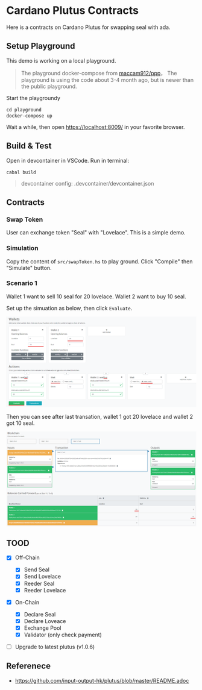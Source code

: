 # Cardano Plutus Contracts

Here is a contracts on Cardano Plutus for swapping seal with ada. 

## Setup Playground

This demo is working on a local playground.
> The playground docker-compose from [maccam912/ppp](https://github.com/maccam912/ppp)，
> The playground is using the code about 3-4 month ago, but is newer than the public playground.

Start the playgroundy 
```
cd playground
docker-compose up
```

Wait a while, then open <https://localhost:8009/> in your favorite browser.

## Build & Test

Open in devcontainer in VSCode. Run in terminal:

```
cabal build
```

> devcontainer config: .devcontainer/devcontainer.json



## Contracts

### Swap Token

User can exchange token "Seal" with "Lovelace". This is a simple demo.

### Simulation

Copy the content of `src/swapToken.hs` to play ground. Click "Compile" then "Simulate" button.

### Scenario 1

Wallet 1 want to sell 10 seal for 20 lovelace.
Wallet 2 want to buy 10 seal.


Set up the simuation as below, then click `Evaluate`.

![](./img/scenario-01-simulation-setup.png)

Then you can see after last transation, wallet 1 got 20 lovelace and wallet 2 got 10 seal.

![](img/seenario-01-result.png)

## TOOD

- [x] Off-Chain
  - [x] Send Seal
  - [x] Send Lovelace
  - [x] Reeder Seal
  - [x] Reeder Lovelace
- [x] On-Chain
  - [x] Declare Seal
  - [x] Declare Loveace
  - [x] Exchange Pool
  - [x] Validator (only check payment)
- [ ] Upgrade to latest plutus (v1.0.6)


## Referenece

- https://github.com/input-output-hk/plutus/blob/master/README.adoc

